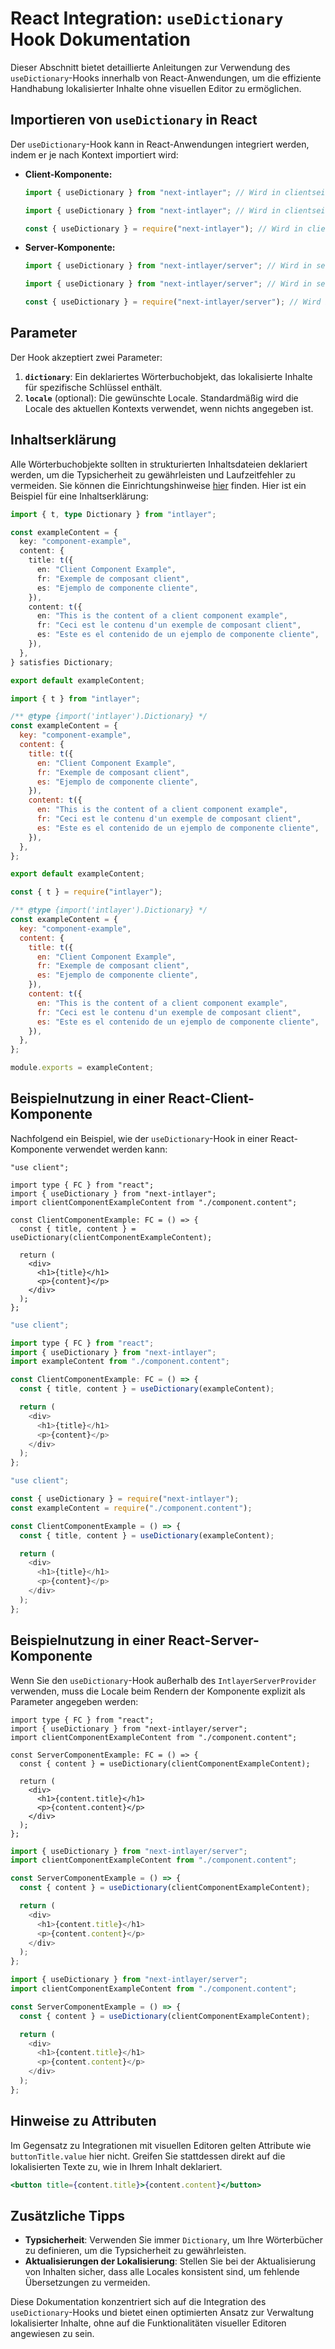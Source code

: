 # React Integration: `useDictionary` Hook Dokumentation

Dieser Abschnitt bietet detaillierte Anleitungen zur Verwendung des `useDictionary`-Hooks innerhalb von React-Anwendungen, um die effiziente Handhabung lokalisierter Inhalte ohne visuellen Editor zu ermöglichen.

## Importieren von `useDictionary` in React

Der `useDictionary`-Hook kann in React-Anwendungen integriert werden, indem er je nach Kontext importiert wird:

- **Client-Komponente:**

  ```typescript codeFormat="typescript"
  import { useDictionary } from "next-intlayer"; // Wird in clientseitigen React-Komponenten verwendet
  ```

  ```javascript codeFormat="esm"
  import { useDictionary } from "next-intlayer"; // Wird in clientseitigen React-Komponenten verwendet
  ```

  ```javascript codeFormat="commonjs"
  const { useDictionary } = require("next-intlayer"); // Wird in clientseitigen React-Komponenten verwendet
  ```

- **Server-Komponente:**

  ```typescript codeFormat="typescript"
  import { useDictionary } from "next-intlayer/server"; // Wird in serverseitigen React-Komponenten verwendet
  ```

  ```javascript codeFormat="esm"
  import { useDictionary } from "next-intlayer/server"; // Wird in serverseitigen React-Komponenten verwendet
  ```

  ```javascript codeFormat="commonjs"
  const { useDictionary } = require("next-intlayer/server"); // Wird in serverseitigen React-Komponenten verwendet
  ```

## Parameter

Der Hook akzeptiert zwei Parameter:

1. **`dictionary`**: Ein deklariertes Wörterbuchobjekt, das lokalisierte Inhalte für spezifische Schlüssel enthält.
2. **`locale`** (optional): Die gewünschte Locale. Standardmäßig wird die Locale des aktuellen Kontexts verwendet, wenn nichts angegeben ist.

## Inhaltserklärung

Alle Wörterbuchobjekte sollten in strukturierten Inhaltsdateien deklariert werden, um die Typsicherheit zu gewährleisten und Laufzeitfehler zu vermeiden. Sie können die Einrichtungshinweise [hier](https://github.com/aymericzip/intlayer/blob/main/docs/de/dictionary/get_started.md) finden. Hier ist ein Beispiel für eine Inhaltserklärung:

```typescript fileName="component.content.ts" codeFormat="typescript"
import { t, type Dictionary } from "intlayer";

const exampleContent = {
  key: "component-example",
  content: {
    title: t({
      en: "Client Component Example",
      fr: "Exemple de composant client",
      es: "Ejemplo de componente cliente",
    }),
    content: t({
      en: "This is the content of a client component example",
      fr: "Ceci est le contenu d'un exemple de composant client",
      es: "Este es el contenido de un ejemplo de componente cliente",
    }),
  },
} satisfies Dictionary;

export default exampleContent;
```

```javascript fileName="component.content.mjs" codeFormat="esm"
import { t } from "intlayer";

/** @type {import('intlayer').Dictionary} */
const exampleContent = {
  key: "component-example",
  content: {
    title: t({
      en: "Client Component Example",
      fr: "Exemple de composant client",
      es: "Ejemplo de componente cliente",
    }),
    content: t({
      en: "This is the content of a client component example",
      fr: "Ceci est le contenu d'un exemple de composant client",
      es: "Este es el contenido de un ejemplo de componente cliente",
    }),
  },
};

export default exampleContent;
```

```javascript fileName="component.content.cjs" codeFormat="commonjs"
const { t } = require("intlayer");

/** @type {import('intlayer').Dictionary} */
const exampleContent = {
  key: "component-example",
  content: {
    title: t({
      en: "Client Component Example",
      fr: "Exemple de composant client",
      es: "Ejemplo de componente cliente",
    }),
    content: t({
      en: "This is the content of a client component example",
      fr: "Ceci est le contenu d'un exemple de composant client",
      es: "Este es el contenido de un ejemplo de componente cliente",
    }),
  },
};

module.exports = exampleContent;
```

## Beispielnutzung in einer React-Client-Komponente

Nachfolgend ein Beispiel, wie der `useDictionary`-Hook in einer React-Komponente verwendet werden kann:

```tsx fileName="ClientComponentExample.tsx" codeFormat="typescript"
"use client";

import type { FC } from "react";
import { useDictionary } from "next-intlayer";
import clientComponentExampleContent from "./component.content";

const ClientComponentExample: FC = () => {
  const { title, content } = useDictionary(clientComponentExampleContent);

  return (
    <div>
      <h1>{title}</h1>
      <p>{content}</p>
    </div>
  );
};
```

```javascript fileName="ClientComponentExample.mjs" codeFormat="esm"
"use client";

import type { FC } from "react";
import { useDictionary } from "next-intlayer";
import exampleContent from "./component.content";

const ClientComponentExample: FC = () => {
  const { title, content } = useDictionary(exampleContent);

  return (
    <div>
      <h1>{title}</h1>
      <p>{content}</p>
    </div>
  );
};
```

```javascript fileName="ClientComponentExample.cjs" codeFormat="commonjs"
"use client";

const { useDictionary } = require("next-intlayer");
const exampleContent = require("./component.content");

const ClientComponentExample = () => {
  const { title, content } = useDictionary(exampleContent);

  return (
    <div>
      <h1>{title}</h1>
      <p>{content}</p>
    </div>
  );
};
```

## Beispielnutzung in einer React-Server-Komponente

Wenn Sie den `useDictionary`-Hook außerhalb des `IntlayerServerProvider` verwenden, muss die Locale beim Rendern der Komponente explizit als Parameter angegeben werden:

```tsx fileName="ServerComponentExample.tsx" codeFormat="typescript"
import type { FC } from "react";
import { useDictionary } from "next-intlayer/server";
import clientComponentExampleContent from "./component.content";

const ServerComponentExample: FC = () => {
  const { content } = useDictionary(clientComponentExampleContent);

  return (
    <div>
      <h1>{content.title}</h1>
      <p>{content.content}</p>
    </div>
  );
};
```

```javascript fileName="ServerComponentExample.mjs" codeFormat="esm"
import { useDictionary } from "next-intlayer/server";
import clientComponentExampleContent from "./component.content";

const ServerComponentExample = () => {
  const { content } = useDictionary(clientComponentExampleContent);

  return (
    <div>
      <h1>{content.title}</h1>
      <p>{content.content}</p>
    </div>
  );
};
```

```javascript fileName="ServerComponentExample.cjs" codeFormat="commonjs"
import { useDictionary } from "next-intlayer/server";
import clientComponentExampleContent from "./component.content";

const ServerComponentExample = () => {
  const { content } = useDictionary(clientComponentExampleContent);

  return (
    <div>
      <h1>{content.title}</h1>
      <p>{content.content}</p>
    </div>
  );
};
```

## Hinweise zu Attributen

Im Gegensatz zu Integrationen mit visuellen Editoren gelten Attribute wie `buttonTitle.value` hier nicht. Greifen Sie stattdessen direkt auf die lokalisierten Texte zu, wie in Ihrem Inhalt deklariert.

```jsx
<button title={content.title}>{content.content}</button>
```

## Zusätzliche Tipps

- **Typsicherheit**: Verwenden Sie immer `Dictionary`, um Ihre Wörterbücher zu definieren, um die Typsicherheit zu gewährleisten.
- **Aktualisierungen der Lokalisierung**: Stellen Sie bei der Aktualisierung von Inhalten sicher, dass alle Locales konsistent sind, um fehlende Übersetzungen zu vermeiden.

Diese Dokumentation konzentriert sich auf die Integration des `useDictionary`-Hooks und bietet einen optimierten Ansatz zur Verwaltung lokalisierter Inhalte, ohne auf die Funktionalitäten visueller Editoren angewiesen zu sein.
